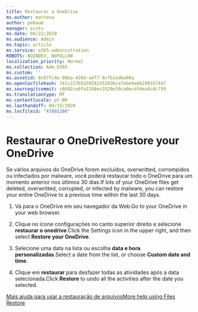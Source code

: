 ```yaml
---
title: Restaurar o OneDrive
ms.author: matteva
author: pebaum
manager: scotv
ms.date: 04/21/2020
ms.audience: Admin
ms.topic: article
ms.service: o365-administration
ROBOTS: NOINDEX, NOFOLLOW
localization_priority: Normal
ms.collection: Adm_O365
ms.custom: ''
ms.assetid: 8c07fc4e-98ba-438d-a4f7-9cfb1ed6a08a
ms.openlocfilehash: 741c227b5d39282d53d36cefebe9e86290167447
ms.sourcegitcommit: c6692ce0fa1358ec3529e59ca0ecdfdea4cdc759
ms.translationtype: MT
ms.contentlocale: pt-BR
ms.lasthandoff: 09/15/2020
ms.locfileid: "47801280"
---
```

# <a name="restore-your-onedrive"></a><span data-ttu-id="e2a50-102">Restaurar o OneDrive</span><span class="sxs-lookup"><span data-stu-id="e2a50-102">Restore your OneDrive</span></span>

<span data-ttu-id="e2a50-103">Se vários arquivos do OneDrive forem excluídos, overwritted, corrompidos ou infectados por malware, você poderá restaurar todo o OneDrive para um momento anterior nos últimos 30 dias.</span><span class="sxs-lookup"><span data-stu-id="e2a50-103">If lots of your OneDrive files get deleted, overwritted, corrupted, or infected by malware, you can restore your entire OneDrive to a previous time within the last 30 days.</span></span>
  
1. <span data-ttu-id="e2a50-104">Vá para o OneDrive em seu navegador da Web.</span><span class="sxs-lookup"><span data-stu-id="e2a50-104">Go to your OneDrive in your web browser.</span></span>
    
2. <span data-ttu-id="e2a50-105">Clique no ícone configurações no canto superior direito e selecione **restaurar o onedrive**.</span><span class="sxs-lookup"><span data-stu-id="e2a50-105">Click the Settings icon in the upper right, and then select **Restore your OneDrive**.</span></span>
    
3. <span data-ttu-id="e2a50-106">Selecione uma data na lista ou escolha **data e hora personalizadas**.</span><span class="sxs-lookup"><span data-stu-id="e2a50-106">Select a date from the list, or choose **Custom date and time**.</span></span>
    
4. <span data-ttu-id="e2a50-107">Clique em **restaurar** para desfazer todas as atividades após a data selecionada.</span><span class="sxs-lookup"><span data-stu-id="e2a50-107">Click **Restore** to undo all the activities after the date you selected.</span></span> 
    
[<span data-ttu-id="e2a50-108">Mais ajuda para usar a restauração de arquivos</span><span class="sxs-lookup"><span data-stu-id="e2a50-108">More help using Files Restore</span></span>](https://go.microsoft.com/fwlink/?linkid=872874)
  

